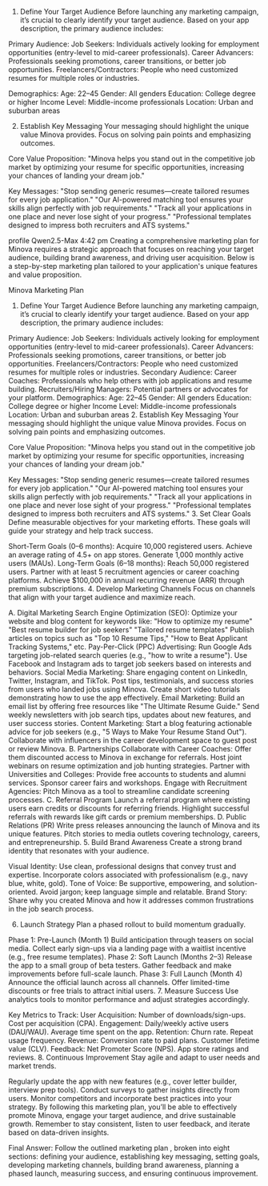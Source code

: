 1. Define Your Target Audience
   Before launching any marketing campaign, it’s crucial to clearly identify your target audience. Based on your app description, the primary audience includes:

Primary Audience:
Job Seekers: Individuals actively looking for employment opportunities (entry-level to mid-career professionals).
Career Advancers: Professionals seeking promotions, career transitions, or better job opportunities.
Freelancers/Contractors: People who need customized resumes for multiple roles or industries.

Demographics:
Age: 22–45
Gender: All genders
Education: College degree or higher
Income Level: Middle-income professionals
Location: Urban and suburban areas

2. Establish Key Messaging
   Your messaging should highlight the unique value Minova provides. Focus on solving pain points and emphasizing outcomes.

Core Value Proposition:
"Minova helps you stand out in the competitive job market by optimizing your resume for specific opportunities, increasing your chances of landing your dream job."

Key Messages:
"Stop sending generic resumes—create tailored resumes for every job application."
"Our AI-powered matching tool ensures your skills align perfectly with job requirements."
"Track all your applications in one place and never lose sight of your progress."
"Professional templates designed to impress both recruiters and ATS systems."

profile
Qwen2.5-Max
4:42 pm
Creating a comprehensive marketing plan for Minova requires a strategic approach that focuses on reaching your target audience, building brand awareness, and driving user acquisition. Below is a step-by-step marketing plan tailored to your application's unique features and value proposition.

Minova Marketing Plan

1. Define Your Target Audience
   Before launching any marketing campaign, it’s crucial to clearly identify your target audience. Based on your app description, the primary audience includes:

Primary Audience:
Job Seekers: Individuals actively looking for employment opportunities (entry-level to mid-career professionals).
Career Advancers: Professionals seeking promotions, career transitions, or better job opportunities.
Freelancers/Contractors: People who need customized resumes for multiple roles or industries.
Secondary Audience:
Career Coaches: Professionals who help others with job applications and resume building.
Recruiters/Hiring Managers: Potential partners or advocates for your platform.
Demographics:
Age: 22–45
Gender: All genders
Education: College degree or higher
Income Level: Middle-income professionals
Location: Urban and suburban areas 2. Establish Key Messaging
Your messaging should highlight the unique value Minova provides. Focus on solving pain points and emphasizing outcomes.

Core Value Proposition:
"Minova helps you stand out in the competitive job market by optimizing your resume for specific opportunities, increasing your chances of landing your dream job."

Key Messages:
"Stop sending generic resumes—create tailored resumes for every job application."
"Our AI-powered matching tool ensures your skills align perfectly with job requirements."
"Track all your applications in one place and never lose sight of your progress."
"Professional templates designed to impress both recruiters and ATS systems." 3. Set Clear Goals
Define measurable objectives for your marketing efforts. These goals will guide your strategy and help track success.

Short-Term Goals (0–6 months):
Acquire 10,000 registered users.
Achieve an average rating of 4.5+ on app stores.
Generate 1,000 monthly active users (MAUs).
Long-Term Goals (6–18 months):
Reach 50,000 registered users.
Partner with at least 5 recruitment agencies or career coaching platforms.
Achieve $100,000 in annual recurring revenue (ARR) through premium subscriptions. 4. Develop Marketing Channels
Focus on channels that align with your target audience and maximize reach.

A. Digital Marketing
Search Engine Optimization (SEO):
Optimize your website and blog content for keywords like:
"How to optimize my resume"
"Best resume builder for job seekers"
"Tailored resume templates"
Publish articles on topics such as "Top 10 Resume Tips," "How to Beat Applicant Tracking Systems," etc.
Pay-Per-Click (PPC) Advertising:
Run Google Ads targeting job-related search queries (e.g., "how to write a resume").
Use Facebook and Instagram ads to target job seekers based on interests and behaviors.
Social Media Marketing:
Share engaging content on LinkedIn, Twitter, Instagram, and TikTok.
Post tips, testimonials, and success stories from users who landed jobs using Minova.
Create short video tutorials demonstrating how to use the app effectively.
Email Marketing:
Build an email list by offering free resources like "The Ultimate Resume Guide."
Send weekly newsletters with job search tips, updates about new features, and user success stories.
Content Marketing:
Start a blog featuring actionable advice for job seekers (e.g., "5 Ways to Make Your Resume Stand Out").
Collaborate with influencers in the career development space to guest post or review Minova.
B. Partnerships
Collaborate with Career Coaches:
Offer them discounted access to Minova in exchange for referrals.
Host joint webinars on resume optimization and job hunting strategies.
Partner with Universities and Colleges:
Provide free accounts to students and alumni services.
Sponsor career fairs and workshops.
Engage with Recruitment Agencies:
Pitch Minova as a tool to streamline candidate screening processes.
C. Referral Program
Launch a referral program where existing users earn credits or discounts for referring friends.
Highlight successful referrals with rewards like gift cards or premium memberships.
D. Public Relations (PR)
Write press releases announcing the launch of Minova and its unique features.
Pitch stories to media outlets covering technology, careers, and entrepreneurship. 5. Build Brand Awareness
Create a strong brand identity that resonates with your audience.

Visual Identity:
Use clean, professional designs that convey trust and expertise.
Incorporate colors associated with professionalism (e.g., navy blue, white, gold).
Tone of Voice:
Be supportive, empowering, and solution-oriented.
Avoid jargon; keep language simple and relatable.
Brand Story:
Share why you created Minova and how it addresses common frustrations in the job search process.

6. Launch Strategy
   Plan a phased rollout to build momentum gradually.

Phase 1: Pre-Launch (Month 1)
Build anticipation through teasers on social media.
Collect early sign-ups via a landing page with a waitlist incentive (e.g., free resume templates).
Phase 2: Soft Launch (Months 2–3)
Release the app to a small group of beta testers.
Gather feedback and make improvements before full-scale launch.
Phase 3: Full Launch (Month 4)
Announce the official launch across all channels.
Offer limited-time discounts or free trials to attract initial users. 7. Measure Success
Use analytics tools to monitor performance and adjust strategies accordingly.

Key Metrics to Track:
User Acquisition:
Number of downloads/sign-ups.
Cost per acquisition (CPA).
Engagement:
Daily/weekly active users (DAU/WAU).
Average time spent on the app.
Retention:
Churn rate.
Repeat usage frequency.
Revenue:
Conversion rate to paid plans.
Customer lifetime value (CLV).
Feedback:
Net Promoter Score (NPS).
App store ratings and reviews. 8. Continuous Improvement
Stay agile and adapt to user needs and market trends.

Regularly update the app with new features (e.g., cover letter builder, interview prep tools).
Conduct surveys to gather insights directly from users.
Monitor competitors and incorporate best practices into your strategy.
By following this marketing plan, you’ll be able to effectively promote Minova, engage your target audience, and drive sustainable growth. Remember to stay consistent, listen to user feedback, and iterate based on data-driven insights.

Final Answer: Follow the outlined marketing plan , broken into eight sections: defining your audience, establishing key messaging, setting goals, developing marketing channels, building brand awareness, planning a phased launch, measuring success, and ensuring continuous improvement.
